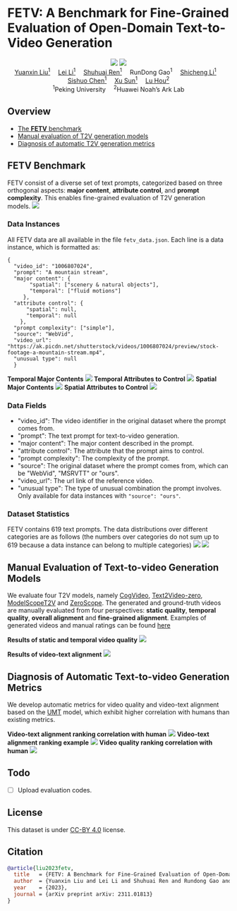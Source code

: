 # FETV: A Benchmark for Fine-Grained Evaluation of Open-Domain Text-to-Video Generation
<div align="center">
    <a href='https://arxiv.org/abs/2311.01813'><img src='https://img.shields.io/badge/ArXiv-2311.01813-red'></a>
    <a href='https://huggingface.co/datasets/lyx97/FETV'><img src='https://img.shields.io/badge/%F0%9F%A4%97%20Hugging%20Face-Dataset-blue'></a>
</div>

<div>
<div align="center">
    <a href='https://llyx97.github.io/' target='_blank'>Yuanxin Liu<sup>1</sup></a>&emsp;
    <a href='https://leili.site/' target='_blank'>Lei Li<sup>1</sup></a>&emsp;
    <a href='https://renshuhuai-andy.github.io/' target='_blank'>Shuhuai Ren<sup>1</sup></a>&emsp;
    RunDong Gao<sup>1</sup>&emsp;
    <a href='https://lscpku.github.io/' target='_blank'>Shicheng Li<sup>1</sup></a>&emsp;
    </br>
    <a href='https://pkucss.github.io/' target='_blank'>Sishuo Chen<sup>1</sup></a>&emsp;
    <a href='https://xusun.org/' target='_blank'>Xu Sun<sup>1</sup></a>&emsp;
    <a href='https://houlu369.github.io/' target='_blank'>Lu Hou<sup>2</sup></a>
</div>
<div>
<div align="center">
    <sup>1</sup>Peking University&emsp;
    <sup>2</sup>Huawei Noah’s Ark Lab
    
</div>


## Overview
- [The **FETV** benchmark](#fetv)
- [Manual evaluation of T2V generation models](#manual_eval)
- [Diagnosis of automatic T2V generation metrics](#auto_eval)


## <span id="fetv"> FETV Benchmark </span>
FETV consist of a diverse set of text prompts, categorized based on three orthogonal aspects: **major content**, **attribute control**, and **prompt complexity**. This enables fine-grained evaluation of T2V generation models.
![](./Figures/categorization.png)

### Data Instances
All FETV data are all available in the file `fetv_data.json`. Each line is a data instance, which is formatted as:
```
{
  "video_id": "1006807024", 
  "prompt": "A mountain stream", 
  "major content": {
       "spatial": ["scenery & natural objects"], 
       "temporal": ["fluid motions"]
     }, 
  "attribute control": {
      "spatial": null, 
      "temporal": null
    }, 
  "prompt complexity": ["simple"], 
  "source": "WebVid", 
  "video_url": "https://ak.picdn.net/shutterstock/videos/1006807024/preview/stock-footage-a-mountain-stream.mp4",
  "unusual type": null
  }
```
**Temporal Major Contents**
![](./Figures/example_temporal_content.png)
**Temporal Attributes to Control**
![](./Figures/example_temporal_attribute.png)
**Spatial Major Contents**
![](./Figures/example_spatial_content.png)
**Spatial Attributes to Control**
![](./Figures/example_spatial_attribute.png)

### Data Fields
* "video_id": The video identifier in the original dataset where the prompt comes from.
* "prompt": The text prompt for text-to-video generation.
* "major content": The major content described in the prompt.
* "attribute control": The attribute that the prompt aims to control.
* "prompt complexity": The complexity of the prompt.
* "source": The original dataset where the prompt comes from, which can be "WebVid", "MSRVTT" or "ours".
* "video_url": The url link of the reference video.
* "unusual type": The type of unusual combination the prompt involves. Only available for data instances with `"source": "ours"`.

### Dataset Statistics
FETV contains 619 text prompts. The data distributions over different categories are as follows (the numbers over categories do not sum up to 619 because a data instance can belong to multiple categories)
![](./Figures/content_attribute_statistics.png)
![](./Figures/complexity_statistics.png)

## <span id="manual_eval"> Manual Evaluation of Text-to-video Generation Models </span>
We evaluate four T2V models, namely [CogVideo](https://github.com/THUDM/CogVideo), [Text2Video-zero](https://github.com/Picsart-AI-Research/Text2Video-Zero), [ModelScopeT2V](https://modelscope.cn/models/damo/text-to-video-synthesis/summary) and [ZeroScope](https://huggingface.co/cerspense/zeroscope_v2_576w). The generated and ground-truth videos are manually evaluated from four perspectives: **static quality**, **temporal quality**, **overall alignment** and **fine-grained alignment**. Examples of generated videos and manual ratings can be found [here](https://github.com/llyx97/FETV/tree/main/generated_video_examples)

**Results of static and temporal video quality**
![](./Figures/manual_result_quality.jpg)

**Results of video-text alignment**
![](./Figures/manual_result_alignment.jpg)

## <span id="auto_eval"> Diagnosis of Automatic Text-to-video Generation Metrics </span>
We develop automatic metrics for video quality and video-text alignment based on the [UMT](https://github.com/opengvlab/unmasked_teacher) model, which exhibit higher correlation with humans than existing metrics.

**Video-text alignment ranking correlation with human**
![](./Figures/alignment_rank_correlation.jpg)
**Video-text alignment ranking example**
![](./Figures/alignment_rank_example.jpg)
**Video quality ranking correlation with human**
![](./Figures/video_quality_rank_correlation.jpg)


## Todo
- [ ] Upload evaluation codes.

## License
This dataset is under [CC-BY 4.0](https://creativecommons.org/licenses/by/4.0/) license.

## Citation
```bibtex
@article{liu2023fetv,
  title   = {FETV: A Benchmark for Fine-Grained Evaluation of Open-Domain Text-to-Video Generation},
  author  = {Yuanxin Liu and Lei Li and Shuhuai Ren and Rundong Gao and Shicheng Li and Sishuo Chen and Xu Sun and Lu Hou},
  year    = {2023},
  journal = {arXiv preprint arXiv: 2311.01813}
}
```
